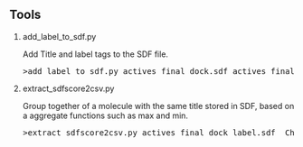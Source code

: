 <h2>Tools</h2>
<ol>
<li>add_label_to_sdf.py</li>
<p>Add Title and label tags to the SDF file.</p>
<pre line="1" lang="python">
>add_label_to_sdf.py actives_final_dock.sdf actives_final_dock_label.sdf active
</pre>
<li>extract_sdfscore2csv.py</li>
<p>Group together of a molecule with the same title stored in SDF, based on a aggregate functions such as max and min.</p>
<pre line="1" lang="python">
>extract_sdfscore2csv.py actives_final_dock_label.sdf  Chemgauss4 min
</pre>
</ol>
